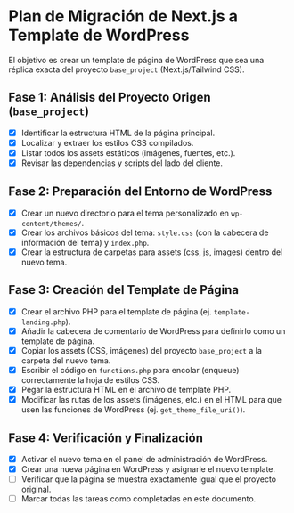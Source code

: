 # Plan de Migración de Next.js a Template de WordPress

El objetivo es crear un template de página de WordPress que sea una réplica exacta del proyecto `base_project` (Next.js/Tailwind CSS).

## Fase 1: Análisis del Proyecto Origen (`base_project`)

- [x] Identificar la estructura HTML de la página principal.
- [x] Localizar y extraer los estilos CSS compilados.
- [x] Listar todos los assets estáticos (imágenes, fuentes, etc.).
- [x] Revisar las dependencias y scripts del lado del cliente.

## Fase 2: Preparación del Entorno de WordPress

- [x] Crear un nuevo directorio para el tema personalizado en `wp-content/themes/`.
- [x] Crear los archivos básicos del tema: `style.css` (con la cabecera de información del tema) y `index.php`.
- [x] Crear la estructura de carpetas para assets (css, js, images) dentro del nuevo tema.

## Fase 3: Creación del Template de Página

- [x] Crear el archivo PHP para el template de página (ej. `template-landing.php`).
- [x] Añadir la cabecera de comentario de WordPress para definirlo como un template de página.
- [x] Copiar los assets (CSS, imágenes) del proyecto `base_project` a la carpeta del nuevo tema.
- [x] Escribir el código en `functions.php` para encolar (enqueue) correctamente la hoja de estilos CSS.
- [x] Pegar la estructura HTML en el archivo de template PHP.
- [x] Modificar las rutas de los assets (imágenes, etc.) en el HTML para que usen las funciones de WordPress (ej. `get_theme_file_uri()`).

## Fase 4: Verificación y Finalización

- [x] Activar el nuevo tema en el panel de administración de WordPress.
- [x] Crear una nueva página en WordPress y asignarle el nuevo template.
- [ ] Verificar que la página se muestra exactamente igual que el proyecto original.
- [ ] Marcar todas las tareas como completadas en este documento.
